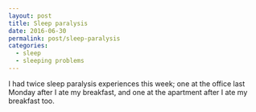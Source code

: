 ```yaml
---
layout: post
title: Sleep paralysis
date: 2016-06-30
permalink: post/sleep-paralysis
categories:
  - sleep
  - sleeping problems
---
```


I had twice sleep paralysis experiences this week; one at the office last Monday after I ate my breakfast, and one at the apartment after I ate my breakfast too.
